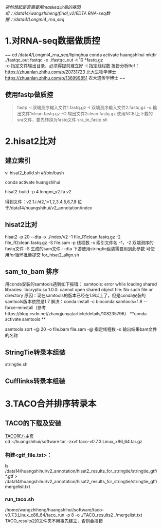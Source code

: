 _突然想起是否需要用masked之后的基因组：/data14/wangzhiheng/final_v2/EDTA
RNA-seq数据：/data4/Longmi4_rna_seq_
# 1.对RNA-seq数据做质控
~~
cd /data4/Longmi4_rna_seq/lipinghua
conda activate huangshihui
mkdir ./fastqc_out
fastqc -o ./fastqc_out -t 10 *fastq.gz    
-o 指定文件输出目录，必须得提前建立好
-t 指定线程数
报告分析Ref：
https://zhuanlan.zhihu.com/p/20731723 北大生物学博士
https://zhuanlan.zhihu.com/p/136999851 农大遗传学博士
~~
## 使用fastp做质控
> fastp -i 双端测序输入文件1.fastq.gz -I 双端测序输入文件2.fastq.gz -o 输出文件1clean.fastq.gz -O 输出文件2clean.fastq.gz
使用NCBI上下载的sra文件，要先转换为fastq文件 sra_to_fastq.sh

# 2.hisat2比对
## 建立索引
vi hisat2_build.sh
  #!/bin/bash
  
  conda activate huangshihui
  
  hisat2-build -p 4 longmi_v2.fa v2

得到文件：v2.1.$i.ht2,$1=1,2,3,4,5,6,7,8 位于/data14/huangshihui/v2_annotation/index
## hisat2比对
hisat2 -p 20 --dta -x ./index/v2 -1 file_R1clean.fastq.gz -2 file_R2clean.fastq.gz -S file.sam
-p 线程数
-x 索引文件名
-1，-2 双端测序的fastq文件
-S 生成的sam文件
--dta 下游使用stringtie组装需要用到此参数
可使用for循环批量提交 for_hisat2_align.sh
## sam_to_bam 排序
用conda安装的samtools遇到如下报错：
samtools: error while loading shared libraries: libcrypto.so.1.0.0: cannot open shared object file: No such file or directory
原因：现在samtools的版本已经在1.9以上了，但是conda安装的samtools版本依然是1.7
解决：conda install -c bioconda samtools=1.9 --force-reinstall（参考https://blog.csdn.net/zhangjunya/article/details/108235796）
**conda activate samtools **

samtools sort -@ 20 -o file.bam file.sam
-@ 指定线程数
-o 输出结果bam文件的名称
## StringTie转录本组装
stringtie.sh
## Cufflinks转录本组装

# 3.TACO合并排序转录本
## TACO的下载及安装
[TACO官方主页](http://tacorna.github.io/)  
cd ~/huangshihui/software
tar -zxvf taco-v0.7.3.Linux_x86_64.tar.gz
### 构建<gtf_file.txt>：
ls /data14/huangshihui/v2_annotation/hisat2_results_for_stringtie/stringtie_gtf/*.gtf > /data14/huangshihui/v2_annotation/hisat2_results_for_stringtie/stringtie_gtf/mergelist.txt
### run_taco.sh
/home/wangzhiheng/huangshihui/software/taco-v0.7.3.Linux_x86_64/taco_run -p 8 -o ./TACO_results2 ./mergelist.txt
TACO_results2的文件夹不用事先建立，否则会报错





